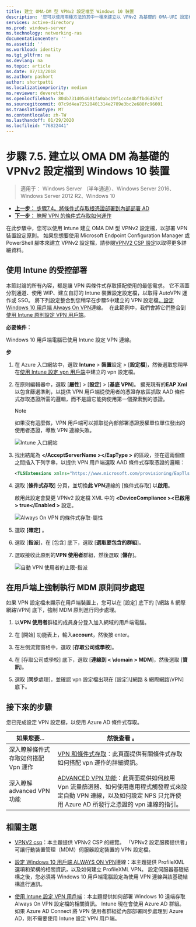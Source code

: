 ```yaml
---
title: 建立 OMA-DM 型 VPNv2 設定檔至 Windows 10 裝置
description: '您可以使用兩種方法的其中一種來建立以 VPNv2 為基礎的 OMA-URI 設定檔。 '
services: active-directory
ms.prod: windows-server
ms.technology: networking-ras
documentationcenter: ''
ms.assetid: ''
ms.workload: identity
ms.tgt_pltfrm: na
ms.devlang: na
ms.topic: article
ms.date: 07/13/2018
ms.author: pashort
author: shortpatti
ms.localizationpriority: medium
ms.reviewer: deverette
ms.openlocfilehash: 804b7314054691fa0abc19f1cc4e4bffbd6457cf
ms.sourcegitcommit: 07c9d4ea72528401314e2789e3bc2e688fc96001
ms.translationtype: MT
ms.contentlocale: zh-TW
ms.lasthandoff: 01/29/2020
ms.locfileid: "76822441"
---
```

# <a name="step-75-create-oma-dm-based-vpnv2-profiles-to-windows-10-devices"></a>步驟 7.5. 建立以 OMA DM 為基礎的 VPNv2 設定檔到 Windows 10 裝置

>適用于： Windows Server （半年通道）、Windows Server 2016、Windows Server 2012 R2、Windows 10

- [**上一步：** 步驟7.4。將條件式存取根憑證部署到內部部署 AD](vpn-deploy-cond-access-root-cert-to-on-premise-ad.md)
- [**下一步：** 瞭解 VPN 的條件式存取如何運作](https://docs.microsoft.com/windows/access-protection/vpn/vpn-conditional-access)

在此步驟中，您可以使用 Intune 建立 OMA DM 型 VPNv2 設定檔，以部署 VPN 裝置設定原則。 如果您想要使用 Microsoft Endpoint Configuration Manager 或 PowerShell 腳本來建立 VPNv2 設定檔，請參閱[VPNV2 CSP 設定](https://docs.microsoft.com/windows/client-management/mdm/vpnv2-csp)以取得更多詳細資料。 

## <a name="managed-deployment-using-intune"></a>使用 Intune 的受控部署

本節討論的所有內容，都是讓 VPN 與條件式存取搭配使用的最低需求。 它不涵蓋分割通道、使用 WIP、建立自訂的 Intune 裝置設定設定檔，以取得 AutoVPN 運作或 SSO。 將下列設定整合到您稍早在步驟5中建立的 VPN 設定檔[。設定 Windows 10 用戶端 Always On VPN](always-on-vpn/deploy/vpn-deploy-client-vpn-connections.md)連線。  在此範例中，我們會將它們整合到[使用 Intune 原則設定 VPN 用戶端](always-on-vpn/deploy/vpn-deploy-client-vpn-connections.md#configure-the-vpn-client-by-using-intune)。 

**必要條件：**

Windows 10 用戶端電腦已使用 Intune 設定 VPN 連線。   


**步**

1. 在 Azure 入口網站中，選取  **Intune** > **裝置**設定 > [**設定檔**]，然後選取您稍早在[使用 Intune 設定 vpn 用戶端](always-on-vpn/deploy/vpn-deploy-client-vpn-connections.md#configure-the-vpn-client-by-using-intune)中建立的 vpn 設定檔。
    
2. 在原則編輯器中，選取 [**屬性**] > [**設定**] > [**基底 VPN**]。 擴充現有的**EAP Xml**以包含篩選準則，以提供 VPN 用戶端從使用者的憑證存放區抓取 AAD 條件式存取憑證所需的邏輯，而不是讓它能夠使用第一個探索到的憑證。

    >[!NOTE]
    >如果沒有這麼做，VPN 用戶端可以抓取從內部部署憑證授權單位單位發出的使用者憑證，導致 VPN 連線失敗。

    ![Intune 入口網站](../../media/Always-On-Vpn/intune-eap-xml.png)

3. 找出結尾為 **\</AcceptServerName >\</EapType >** 的區段，並在這兩個值之間插入下列字串，以提供 VPN 用戶端選取 AAD 條件式存取憑證的邏輯：

    ```XML
    <TLSExtensions xmlns="https://www.microsoft.com/provisioning/EapTlsConnectionPropertiesV2"><FilteringInfo xmlns="https://www.microsoft.com/provisioning/EapTlsConnectionPropertiesV3"><EKUMapping><EKUMap><EKUName>AAD Conditional Access</EKUName><EKUOID>1.3.6.1.4.1.311.87</EKUOID></EKUMap></EKUMapping><ClientAuthEKUList Enabled="true"><EKUMapInList><EKUName>AAD Conditional Access</EKUName></EKUMapInList></ClientAuthEKUList></FilteringInfo></TLSExtensions>
    ```

4. 選取 [**條件式存取**] 分頁，並切換**此 VPN**連線的 [條件式存取] 以**啟用**。
   
   啟用此設定會變更 VPNv2 設定檔 XML 中的 **\<DeviceCompliance >\<已啟用 > true\</Enabled >** 設定。

    ![Always On VPN 的條件式存取-屬性](../../media/Always-On-Vpn/vpn-conditional-access-azure-ad.png)

5. 選取 **\[確定\]** 。

6. 選取 [**指派**]，在 [包含] 底下，選取 [**選取要包含的群組**]。

7. 選取接收此原則的**VPN 使用者**群組，然後選取 [**儲存**]。

    ![自動 VPN 使用者的上限-指派](../../media/Always-On-Vpn/cap-for-auto-vpn-users-assignments.png)

## <a name="force-mdm-policy-sync-on-the-client"></a>在用戶端上強制執行 MDM 原則同步處理

如果 VPN 設定檔未顯示在用戶端裝置上，您可以在 [設定] 底下的 [\\網路 & 網際網路\\VPN] 底下，強制 MDM 原則進行同步處理。

1. 以**VPN 使用者**群組的成員身分登入加入網域的用戶端電腦。

2. 在 [開始] 功能表上，輸入**account**，然後按 enter。

3. 在左側流覽窗格中，選取 [**存取公司或學校**]。

4. 在 [存取公司或學校] 底下，選取 [**連線到 < \domain > MDM**]，然後選取 [**資訊**]。

5. 選取 [**同步**處理]，並確認 vpn 設定檔出現在 [設定]\\[網路 & 網際網路\\VPN] 底下。


## <a name="next-steps"></a>接下來的步驟

您已完成設定 VPN 設定檔，以使用 Azure AD 條件式存取。 

|如果您要...  |然後查看 。  |
|---------|---------|
|深入瞭解條件式存取如何搭配 Vpn 運作  |[VPN 和條件式存取](https://docs.microsoft.com/windows/access-protection/vpn/vpn-conditional-access)：此頁面提供有關條件式存取如何搭配 vpn 運作的詳細資訊。      |
|深入瞭解 advanced VPN 功能  |[ADVANCED VPN 功能](always-on-vpn/deploy/always-on-vpn-adv-options.md#advanced-vpn-features)：此頁面提供如何啟用 Vpn 流量篩選器、如何使用應用程式觸發程式來設定自動 VPN 連線，以及如何設定 NPS 只允許使用 Azure AD 所發行之憑證的 vpn 連線的指引。        |


## <a name="related-topics"></a>相關主題

- [VPNV2 csp](https://msdn.microsoft.com/windows/hardware/commercialize/customize/mdm/vpnv2-csp)：本主題提供 VPNv2 CSP 的總覽。 「VPNv2 設定服務提供者」可讓行動裝置管理（MDM）伺服器設定裝置的 VPN 設定檔。

- [設定 Windows 10 用戶端 ALWAYS ON VPN](https://docs.microsoft.com/windows-server/remote/remote-access/vpn/always-on-vpn/deploy/vpn-deploy-client-vpn-connections)連線：本主題提供 ProfileXML 選項和架構的相關資訊，以及如何建立 ProfileXML VPN。 設定伺服器基礎結構之後，您必須將 Windows 10 用戶端電腦設定為使用 VPN 連線與該基礎結構進行通訊。 

- [使用 Intune 設定 VPN 用戶端](https://docs.microsoft.com/windows-server/remote/remote-access/vpn/always-on-vpn/deploy/vpn-deploy-client-vpn-connections#configure-the-vpn-client-by-using-intune)：本主題提供如何部署 Windows 10 遠端存取 Always On VPN 設定檔的相關資訊。 Intune 現在會使用 Azure AD 群組。 如果 Azure AD Connect 將 VPN 使用者群組從內部部署同步處理到 Azure AD，則不需要使用 Intune 設定 VPN 用戶端。
